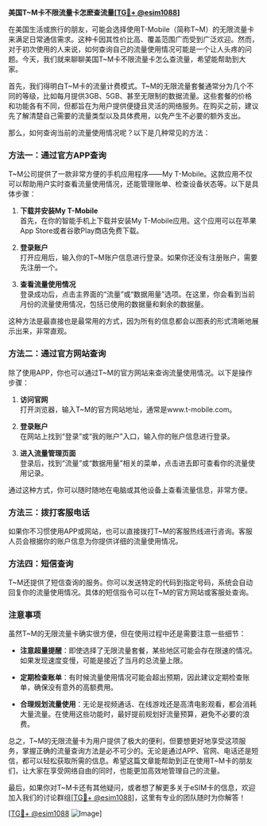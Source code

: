 **美国T~M卡不限流量卡怎麽查流量[[TG💪+ @esim1088](https://t.me/s/esim1088)]**

在美国生活或旅行的朋友，可能会选择使用T-Mobile（简称T~M）的无限流量卡来满足日常通信需求。这种卡因其性价比高、覆盖范围广而受到广泛欢迎。然而，对于初次使用的人来说，如何查询自己的流量使用情况可能是一个让人头疼的问题。今天，我们就来聊聊美国T~M卡不限流量卡怎么查流量，希望能帮助到大家。

首先，我们得明白T~M卡的流量计费模式。T~M的无限流量套餐通常分为几个不同的等级，比如每月提供3GB、5GB、甚至无限制的数据流量。这些套餐的价格和功能各有不同，但都旨在为用户提供便捷且灵活的网络服务。在购买之前，建议先了解清楚自己需要的流量类型以及具体费用，以免产生不必要的额外支出。

那么，如何查询当前的流量使用情况呢？以下是几种常见的方法：

### 方法一：通过官方APP查询

T~M公司提供了一款非常方便的手机应用程序——My T-Mobile。这款应用不仅可以帮助用户实时查看流量使用情况，还能管理账单、检查设备状态等。以下是具体步骤：

1. **下载并安装My T-Mobile**  
   首先，在你的智能手机上下载并安装My T-Mobile应用。这个应用可以在苹果App Store或者谷歌Play商店免费下载。

2. **登录账户**  
   打开应用后，输入你的T~M账户信息进行登录。如果你还没有注册账户，需要先注册一个。

3. **查看流量使用情况**  
   登录成功后，点击主界面的“流量”或“数据用量”选项。在这里，你会看到当前月份的流量使用情况，包括已使用的数据量和剩余的数据量。

这种方法是最直接也是最常用的方式，因为所有的信息都会以图表的形式清晰地展示出来，非常直观。

### 方法二：通过官方网站查询

除了使用APP，你也可以通过T~M的官方网站来查询流量使用情况。以下是操作步骤：

1. **访问官网**  
   打开浏览器，输入T~M的官方网站地址，通常是www.t-mobile.com。

2. **登录账户**  
   在网站上找到“登录”或“我的账户”入口，输入你的账户信息进行登录。

3. **进入流量管理页面**  
   登录后，找到“流量”或“数据用量”相关的菜单，点击进去即可查看你的流量使用记录。

通过这种方式，你可以随时随地在电脑或其他设备上查看流量信息，非常方便。

### 方法三：拨打客服电话

如果你不习惯使用APP或网站，也可以直接拨打T~M的客服热线进行咨询。客服人员会根据你的账户信息为你提供详细的流量使用情况。

### 方法四：短信查询

T~M还提供了短信查询的服务。你可以发送特定的代码到指定号码，系统会自动回复你的流量使用情况。具体的短信指令可以在T~M的官方网站或客服处查询。

### 注意事项

虽然T~M的无限流量卡确实很方便，但在使用过程中还是需要注意一些细节：

- **注意超量提醒**：即使选择了无限流量套餐，某些地区可能会存在限速的情况。如果发现速度变慢，可能是接近了当月的总流量上限。
  
- **定期检查账单**：有时候流量使用情况可能会超出预期，因此建议定期检查账单，确保没有意外的高额费用。

- **合理规划流量使用**：无论是视频通话、在线游戏还是高清电影观看，都会消耗大量流量。在使用这些功能时，最好提前规划好流量预算，避免不必要的浪费。

总之，T~M的无限流量卡为用户提供了极大的便利，但要想更好地享受这项服务，掌握正确的流量查询方法是必不可少的。无论是通过APP、官网、电话还是短信，都可以轻松获取所需的信息。希望这篇文章能帮助到正在使用T~M卡的朋友们，让大家在享受网络自由的同时，也能更加高效地管理自己的流量。

最后，如果你对T~M卡还有其他疑问，或者想了解更多关于eSIM卡的信息，欢迎加入我们的讨论群组[[TG💪+ @esim1088](https://t.me/s/esim1088)]，这里有专业的团队随时为你解答！

[[TG💪+ @esim1088](https://t.me/s/esim1088) ![Image](https://i.postimg.cc/4NQfJmqS/Snipaste-2025-05-13-00-14-12.png)]